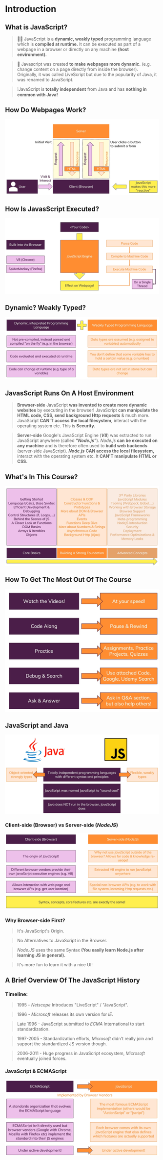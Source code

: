 # Introduction

## What is JavaScript?
> 🧑‍💻 JavaScript is a **dynamic, weakly typed** programming language which is **compiled at runtime.**
> It can be executed as part of a webpage in a browser or directly on any machine **(host environment).**

> 🔄️ Javascript was created **to make webpages more dynamic.**
> (e.g. change content on a page directly from inside the browser).
> Originally, it was called LiveScript but due to the popularity of Java, it was renamed to JavaScript.

> ❕JavaScript is **totally independent** from Java and has **nothing in common with Java!**

## How Do Webpages Work?

![how-do-web-pages-work-diagram.png](assets/how-do-webpages-work-diagram.png)

## How Is JavasScript Executed?

![how-is-javascript-executed-diagram.png](assets/how-is-javascript-executed-diagram.png)

## Dynamic? Weakly Typed?

![dynamic-weakly-typed.png](assets/dynamic-weakly-typed-diagram.png)

## JavasScript Runs On A Host Environment

> **Browser-side**
> JavaScript **was invented to create more dynamic websites** by executing in the browser!
> JavaScript **can manipulate the HTML  code, CSS, send background Http requests** & much more.
> JavaScript **CAN'T access the local filesystem,** interact with the operating system etc. This is **Security.**

> **Server-side**
> Google's JavaScript Engine (***V8***) was extracted to run JavaScript anywhere (called ***"Node.js"***).
> *Node.js* **can be executed on any machine** and is therefore often used to **build web backends** (server-side JavaScript).
> ***Node.js*** **CAN access the local filesystem,** interact with the operating system etc. It **CAN'T manipulate HTML or CSS.**

## What's In This Course?

![whats-in-this-course-diagram.png](assets/whats-in-this-course-diagram.png)

## How To Get The Most Out Of The Course

![how-to-get-the-most-out-of-the-course-diagram.png](assets/how-to-get-the-most-out-of-the-course-diagram.png)

## JavaScript and Java

![javascript-and-java-diagram.png](assets/javascript-and-java-diagram.png)

### Client-side (**Browser**) vs Server-side (***NodeJS***)

![client-side-vs-server-side-diagram.png](assets/client-side-vs-server-side-diagram.png)

### Why Browser-side First?

> It's JavaScript's Origin.

> No Alternatives to JavaScript in the Browser.

> *Node.JS* uses the same Syntax **(You easily learn Node.js after learning JS in general).**

> It's more fun to learn it with a nice UI!

## A Brief Overview Of The JavaScript History

### Timeline:

> 1995 - *Netscape* Introduces "LiveScript" / "JavaScript".

> 1996 - *Microsoft* releases its own version for *IE*.

> Late 1996 - JavaScript submitted to *ECMA* International to start standardization.

> 1997-2005 - Standardization efforts, *Microsoft* didn't really join and support the standardized JS version though.

> 2006-2011 - Huge progress in JavaScript ecosystem, *Microsoft* eventually joined forces.

### JavaScript & ECMAScript

![javascript-and-ecmascript-diagram.png](assets/javascript-and-ecmascript-diagram.png)